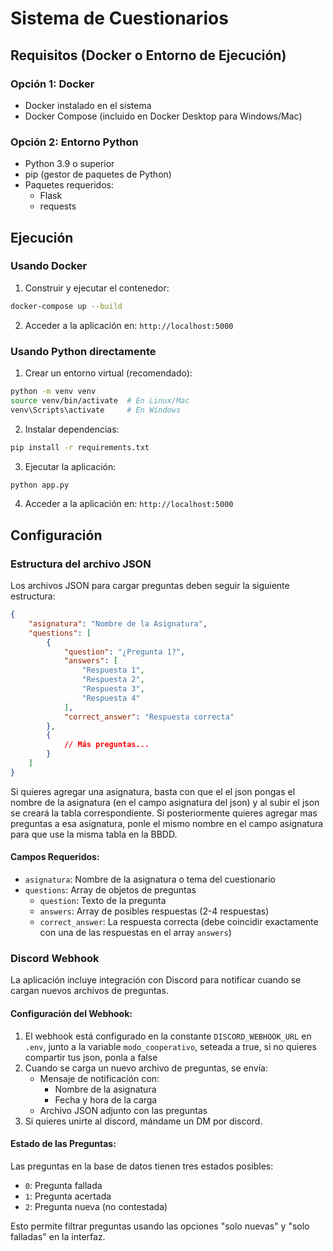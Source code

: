 # Sistema de Cuestionarios

## Requisitos (Docker o Entorno de Ejecución)

### Opción 1: Docker
- Docker instalado en el sistema
- Docker Compose (incluido en Docker Desktop para Windows/Mac)

### Opción 2: Entorno Python
- Python 3.9 o superior
- pip (gestor de paquetes de Python)
- Paquetes requeridos:
  - Flask
  - requests

## Ejecución

### Usando Docker
1. Construir y ejecutar el contenedor:
```bash
docker-compose up --build
```
2. Acceder a la aplicación en: `http://localhost:5000`

### Usando Python directamente
1. Crear un entorno virtual (recomendado):
```bash
python -m venv venv
source venv/bin/activate  # En Linux/Mac
venv\Scripts\activate     # En Windows
```

2. Instalar dependencias:
```bash
pip install -r requirements.txt
```

3. Ejecutar la aplicación:
```bash
python app.py
```

4. Acceder a la aplicación en: `http://localhost:5000`

## Configuración

### Estructura del archivo JSON
Los archivos JSON para cargar preguntas deben seguir la siguiente estructura:

```json
{
    "asignatura": "Nombre de la Asignatura",
    "questions": [
        {
            "question": "¿Pregunta 1?",
            "answers": [
                "Respuesta 1",
                "Respuesta 2",
                "Respuesta 3",
                "Respuesta 4"
            ],
            "correct_answer": "Respuesta correcta"
        },
        {
            // Más preguntas...
        }
    ]
}
```

Si quieres agregar una asignatura, basta con que el el json pongas el nombre de la asignatura (en el campo asignatura del json) y al subir el json se creará la tabla correspondiente. 
Si posteriormente quieres agregar mas preguntas a esa asignatura, ponle el mismo nombre en el campo asignatura para que use la misma tabla en la BBDD.

#### Campos Requeridos:
- `asignatura`: Nombre de la asignatura o tema del cuestionario
- `questions`: Array de objetos de preguntas
  - `question`: Texto de la pregunta
  - `answers`: Array de posibles respuestas (2-4 respuestas)
  - `correct_answer`: La respuesta correcta (debe coincidir exactamente con una de las respuestas en el array `answers`)

### Discord Webhook
La aplicación incluye integración con Discord para notificar cuando se cargan nuevos archivos de preguntas.

#### Configuración del Webhook:
1. El webhook está configurado en la constante `DISCORD_WEBHOOK_URL` en `.env`, junto a la variable `modo_cooperativo`, seteada a true, si no quieres compartir tus json, ponla a false
2. Cuando se carga un nuevo archivo de preguntas, se envía:
   - Mensaje de notificación con:
     - Nombre de la asignatura
     - Fecha y hora de la carga
   - Archivo JSON adjunto con las preguntas
3. Si quieres unirte al discord, mándame un DM por discord.

#### Estado de las Preguntas:
Las preguntas en la base de datos tienen tres estados posibles:
- `0`: Pregunta fallada
- `1`: Pregunta acertada
- `2`: Pregunta nueva (no contestada)

Esto permite filtrar preguntas usando las opciones "solo nuevas" y "solo falladas" en la interfaz.
